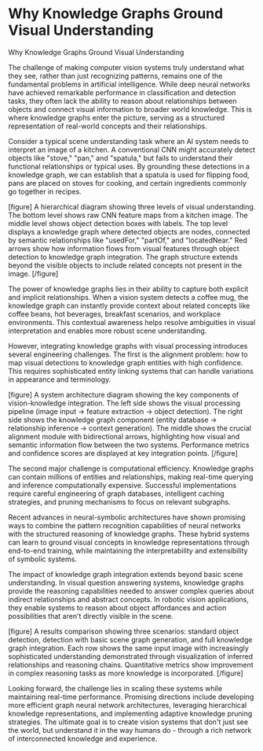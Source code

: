 # Why Knowledge Graphs Ground Visual Understanding

Why Knowledge Graphs Ground Visual Understanding

The challenge of making computer vision systems truly understand what they see, rather than just recognizing patterns, remains one of the fundamental problems in artificial intelligence. While deep neural networks have achieved remarkable performance in classification and detection tasks, they often lack the ability to reason about relationships between objects and connect visual information to broader world knowledge. This is where knowledge graphs enter the picture, serving as a structured representation of real-world concepts and their relationships.

Consider a typical scene understanding task where an AI system needs to interpret an image of a kitchen. A conventional CNN might accurately detect objects like "stove," "pan," and "spatula," but fails to understand their functional relationships or typical uses. By grounding these detections in a knowledge graph, we can establish that a spatula is used for flipping food, pans are placed on stoves for cooking, and certain ingredients commonly go together in recipes.

[figure]
A hierarchical diagram showing three levels of visual understanding. The bottom level shows raw CNN feature maps from a kitchen image. The middle level shows object detection boxes with labels. The top level displays a knowledge graph where detected objects are nodes, connected by semantic relationships like "usedFor," "partOf," and "locatedNear." Red arrows show how information flows from visual features through object detection to knowledge graph integration. The graph structure extends beyond the visible objects to include related concepts not present in the image.
[/figure]

The power of knowledge graphs lies in their ability to capture both explicit and implicit relationships. When a vision system detects a coffee mug, the knowledge graph can instantly provide context about related concepts like coffee beans, hot beverages, breakfast scenarios, and workplace environments. This contextual awareness helps resolve ambiguities in visual interpretation and enables more robust scene understanding.

However, integrating knowledge graphs with visual processing introduces several engineering challenges. The first is the alignment problem: how to map visual detections to knowledge graph entities with high confidence. This requires sophisticated entity linking systems that can handle variations in appearance and terminology.

[figure]
A system architecture diagram showing the key components of vision-knowledge integration. The left side shows the visual processing pipeline (image input → feature extraction → object detection). The right side shows the knowledge graph component (entity database → relationship inference → context generation). The middle shows the crucial alignment module with bidirectional arrows, highlighting how visual and semantic information flow between the two systems. Performance metrics and confidence scores are displayed at key integration points.
[/figure]

The second major challenge is computational efficiency. Knowledge graphs can contain millions of entities and relationships, making real-time querying and inference computationally expensive. Successful implementations require careful engineering of graph databases, intelligent caching strategies, and pruning mechanisms to focus on relevant subgraphs.

Recent advances in neural-symbolic architectures have shown promising ways to combine the pattern recognition capabilities of neural networks with the structured reasoning of knowledge graphs. These hybrid systems can learn to ground visual concepts in knowledge representations through end-to-end training, while maintaining the interpretability and extensibility of symbolic systems.

The impact of knowledge graph integration extends beyond basic scene understanding. In visual question answering systems, knowledge graphs provide the reasoning capabilities needed to answer complex queries about indirect relationships and abstract concepts. In robotic vision applications, they enable systems to reason about object affordances and action possibilities that aren't directly visible in the scene.

[figure]
A results comparison showing three scenarios: standard object detection, detection with basic scene graph generation, and full knowledge graph integration. Each row shows the same input image with increasingly sophisticated understanding demonstrated through visualization of inferred relationships and reasoning chains. Quantitative metrics show improvement in complex reasoning tasks as more knowledge is incorporated.
[/figure]

Looking forward, the challenge lies in scaling these systems while maintaining real-time performance. Promising directions include developing more efficient graph neural network architectures, leveraging hierarchical knowledge representations, and implementing adaptive knowledge pruning strategies. The ultimate goal is to create vision systems that don't just see the world, but understand it in the way humans do - through a rich network of interconnected knowledge and experience.